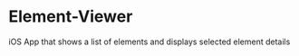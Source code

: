 Element-Viewer
==============

iOS App that shows a list of elements and displays selected element details